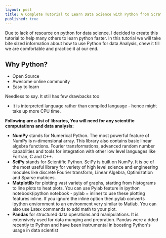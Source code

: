 ```yaml
---
layout: post
title: A Complete Tutorial to Learn Data Science with Python from Scratch
published: true
---
```


Due to lack of resource on python for data science. I decided to create this tutorial to help many others to learn python faster. In this tutorial we will take bite sized information about how to use Python for data Analysis, chew it till we are comfortable and practice it at our end.

## Why Python?
- Open Source 
- Awesome online community
- Easy to learn


Needless to say. It still has few drawbacks too
- It is interpreted language rather than compiled language - hence might take up more CPU time.

**Following are a list of libraries, You will need for any scientific computations and data analysis:**
- **NumPy** stands for Numerical Python. The most powerful feature of NumPy is n-dimensional array. This library also contains basic linear algebra functions. Fourier transformations, advanced random number capablities and tools for integration with other low level languages like Fortran, C and C++.
- **SciPy** stands for Scientific Python. SciPy is built on NumPy. It is oe of the most useful library for veriety of high level science and engineering modules like discrete Fourier transform, Linear Algebra, Optimization and Sparse matrices.
- **Matplotlib** for plotting vast variety of graphs, starting from histograms to line plots to heat plots. You can use Pylab feature in ipython notebook(ipython notebook - pylab = inline) to use these plotting features inline. If you ignore the inline option then pylab converts ipython enviornment to an environment very similar to Matlab. You can also use Latex commands to add math to your plot.
- **Pandas** for structured data operations and manipulations. It is extensively used for data munging and prepration. Pandas were a
dded recently to Python and have been instrumental in boosting Python's usage in data scientist 



